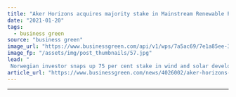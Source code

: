 ```yaml
---
title: "Aker Horizons acquires majority stake in Mainstream Renewable Power in €1bn equity deal"
date: "2021-01-20"
tags: 
  - business green
source: "business green"
image_url: "https://www.businessgreen.com/api/v1/wps/7a5ac69/7e1a85ee-3863-47bb-864e-2507647660db/6/Aurora-wind-farm-Chile-Mainstream-Renewable-Power-185x114.jpg"
image_fp: "/assets/img/post_thumbnails/57.jpg"
lead: "
 Norwegian investor snaps up 75 per cent stake in wind and solar developer providing boost for plans to establish global renewable energy major ..."
article_url: "https://www.businessgreen.com/news/4026002/aker-horizons-acquires-majority-stake-mainstream-renewable-power-eur1bn-equity-deal"
---
```


---
